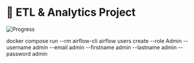 # 🚀 ETL & Analytics Project

![Progress](https://progress-bar.dev/20/?title=Em%20desenvolvimento)




docker compose run --rm airflow-cli airflow users create --role Admin --username admin --email admin --firstname admin --lastname admin --password admin